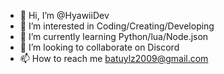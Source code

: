 - 👋 Hi, I’m @HyawiiDev
- 👀 I’m interested in Coding/Creating/Developing
- 🌱 I’m currently learning Python/lua/Node.json
- 💞️ I’m looking to collaborate on Discord
- 📫 How to reach me batuylz2009@gmail.com
